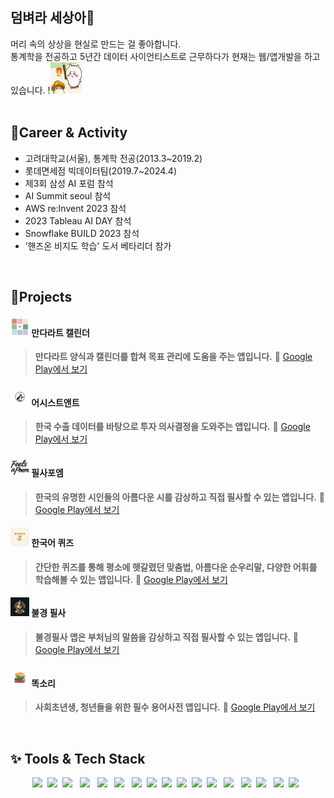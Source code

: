 ## 덤벼라 세상아👋
머리 속의 상상을 현실로 만드는 걸 좋아합니다.<br/>
통계학을 전공하고 5년간 데이터 사이언티스트로 근무하다가 현재는 웹/앱개발을 하고 있습니다.
!<img src="https://github.com/noognoog/image_repository/blob/main/chiikawa.gif" width="50" height="50" />
<br/>
<br/>
## 🚩Career & Activity 
- 고려대학교(서울), 통계학 전공(2013.3~2019.2)
- 롯데면세점 빅데이터팀(2019.7~2024.4)
- 제3회 삼성 AI 포럼 참석
- AI Summit seoul 참석
- AWS re:Invent 2023 참석
- 2023 Tableau AI DAY 참석
- Snowflake BUILD 2023 참석
- ‘핸즈온 비지도 학습' 도서 베타리더 참가
<br/>

## 📱Projects  

#### <img src="https://github.com/noognoog/image_repository/blob/main/mandalart_playstore.png?raw=true" width="30" height="30" /> 만다라트 캘린더 
> **만다라트 양식과 캘린더를 합쳐 목표 관리에 도움을 주는 앱입니다.**
🔗 [Google Play에서 보기](https://play.google.com/store/apps/details?id=com.mandalart_calendar.musubi94)  

#### <img src="https://github.com/noognoog/image_repository/blob/main/assistant_playstore.png?raw=true" width="30" height="30" /> 어시스트앤트
> **한국 수출 데이터를 바탕으로 투자 의사결정을 도와주는 앱입니다.**
🔗 [Google Play에서 보기](https://play.google.com/store/apps/details?id=com.invest_assistant.hyunwookmusubi)  

#### <img src="https://github.com/noognoog/image_repository/blob/main/feelsapoem_playstore.png?raw=true" width="30" height="30" /> 필사포엠
> **한국의 유명한 시인들의 아름다운 시를 감상하고 직접 필사할 수 있는 앱입니다.**
🔗 [Google Play에서 보기](https://play.google.com/store/apps/details?id=com.feels_a_poem.musubi94)  

#### <img src="https://github.com/noognoog/image_repository/blob/main/korean_playstore.png?raw=true" width="30" height="30" /> 한국어 퀴즈
> **간단한 퀴즈를 통해 평소에 헷갈렸던 맞춤법, 아름다운 순우리말, 다양한 어휘를 학습해볼 수 있는 앱입니다.**
🔗 [Google Play에서 보기](https://play.google.com/store/apps/details?id=com.korean_quiz.musubi94)

#### <img src="https://github.com/noognoog/image_repository/blob/main/buddha_playstore.png?raw=true" width="30" height="30" /> 불경 필사
> **불경필사 앱은 부처님의 말씀을 감상하고 직접 필사할 수 있는 앱입니다.**
🔗 [Google Play에서 보기](https://play.google.com/store/apps/details?id=com.buddha_scripture.musubi94)

#### <img src="https://github.com/noognoog/image_repository/blob/main/ddoksori_playstore.png?raw=true" width="30" height="30" /> 똑소리
> **사회초년생, 청년들을 위한 필수 용어사전 앱입니다.**
🔗 [Google Play에서 보기](https://play.google.com/store/apps/details?id=com.ddoksori.musubi94)  
<br/>

## ✨ Tools & Tech Stack 
<div align="center">
  <img src="https://img.shields.io/badge/python-3776AB?style=for-the-badge&logo=python&logoColor=white">&nbsp
  <img src="https://img.shields.io/badge/mysql-4479A1?style=for-the-badge&logo=mysql&logoColor=white">&nbsp
  <img src="https://img.shields.io/badge/amazonaws-232F3E?style=for-the-badge&logo=amazonaws&logoColor=white"> &nbsp
  <img src="https://img.shields.io/badge/git-F05032?style=for-the-badge&logo=git&logoColor=white"> &nbsp
  <img src="https://img.shields.io/badge/Amazon%20EC2-FF9900?style=for-the-badge&logo=Amazon%20EC2&logoColor=white"> &nbsp
  <img src="https://img.shields.io/badge/Amazon%20S3-569A31?style=for-the-badge&logo=Amazon%20S3&logoColor=white"> &nbsp
  <img src="https://img.shields.io/badge/Confluence-172B4D?style=for-the-badge&logo=Confluence&logoColor=white">&nbsp
  <img src="https://img.shields.io/badge/awslambda-FF9900?style=for-the-badge&logo=awslambda&logoColor=white">&nbsp
  <img src="https://img.shields.io/badge/html5-E34F26?style=for-the-badge&logo=html5&logoColor=white">&nbsp
  <img src="https://img.shields.io/badge/css-1572B6?style=for-the-badge&logo=css3&logoColor=white">&nbsp
  <img src="https://img.shields.io/badge/javascript-F7DF1E?style=for-the-badge&logo=javascript&logoColor=black">&nbsp
  <img src="https://img.shields.io/badge/react-61DAFB?style=for-the-badge&logo=react&logoColor=black"> &nbsp
  <img src="https://img.shields.io/badge/flutter-02569B?style=for-the-badge&logo=flutter&logoColor=white"> &nbsp
  <img src="https://img.shields.io/badge/firebase-FFCA28?style=for-the-badge&logo=firebase&logoColor=white">&nbsp
  <img src="https://img.shields.io/badge/node.js-339933?style=for-the-badge&logo=Node.js&logoColor=white"> &nbsp
  <img src="https://img.shields.io/badge/express-000000?style=for-the-badge&logo=express&logoColor=white">&nbsp
  <img src="https://img.shields.io/badge/pug-A86454?style=for-the-badge&logo=pug&logoColor=white"> &nbsp
</div>

<!--
**noognoog/noognoog** is a ✨ _special_ ✨ repository because its `README.md` (this file) appears on your GitHub profile.

Here are some ideas to get you started:

- 🔭 I’m currently working on ...
- 🌱 I’m currently learning ...
- 👯 I’m looking to collaborate on ...
- 🤔 I’m looking for help with ...
- 💬 Ask me about ...
- 📫 How to reach me: ...
- 😄 Pronouns: ...
- ⚡ Fun fact: ...
-->
